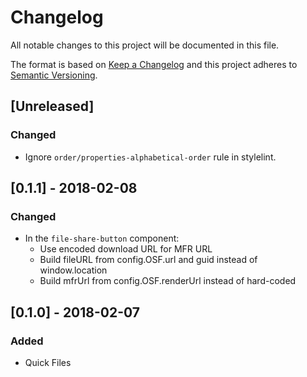# Changelog
All notable changes to this project will be documented in this file.

The format is based on [Keep a Changelog](http://keepachangelog.com/en/1.0.0/)
and this project adheres to [Semantic Versioning](http://semver.org/spec/v2.0.0.html).

## [Unreleased]
### Changed
- Ignore `order/properties-alphabetical-order` rule in stylelint.

## [0.1.1] - 2018-02-08
### Changed
- In the `file-share-button` component:
  - Use encoded download URL for MFR URL
  - Build fileURL from config.OSF.url and guid instead of window.location
  - Build mfrUrl from config.OSF.renderUrl instead of hard-coded

## [0.1.0] - 2018-02-07
### Added
- Quick Files
